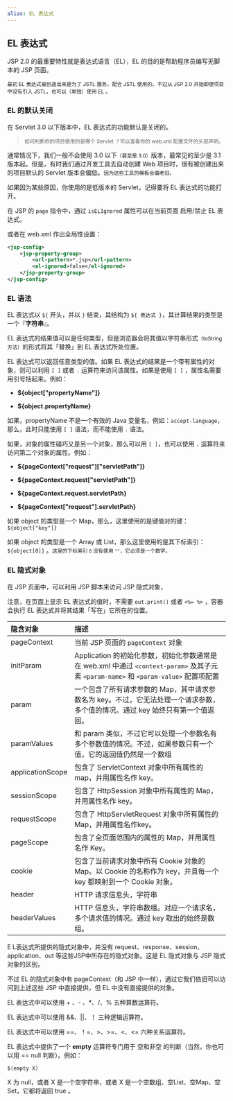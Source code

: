 ```yaml
---
alias: EL 表达式
---
```



## EL 表达式

JSP 2.0 的最重要特性就是表达式语言（EL），EL 的目的是帮助程序员编写无脚本的 JSP 页面。

<small>最初 EL 表达式被创造出来是为了 JSTL 服务，配合 JSTL 使用的。不过从 JSP 2.0 开始即便项目中没有引入 JSTL，也可以（单独）使用 EL 。</small>

### EL 的默认关闭

在 Servlet 3.0 以下版本中，EL 表达式的功能默认是关闭的。

> <small>如何判断你的项目使用的是哪个 Servlet ？可以查看你的 web.xml 配置文件的头部声明。</small>

通常情况下，我们一般不会使用 3.0 以下<small>（甚至是 3.0）</small>版本，最常见的至少是 3.1 版本起。但是，有时我们通过开发工具去自动创建 Web 项目时，很有被创建出来的项目默认的 Servlet 版本会偏低。<small>因为这些工具的模板会偏老旧。</small>

如果因为某些原因，你使用的是低版本的 Servlet，记得要将 EL 表达式的功能打开。

在 JSP 的 `page` 指令中，通过 `isELIgnored` 属性可以在当前页面 启用/禁止 EL 表达式。

或者在 web.xml 作出全局性设置：

```xml
<jsp-config>
    <jsp-property-group>
        <url-pattern>*.jsp</url-pattern>
        <el-ignored>false</el-ignored>
    </jsp-property-group>
</jsp-config>
```


### EL 语法

EL 表达式以 `${` 开头，并以 `}` 结束，其结构为 `${ 表达式 }`，其计算结果的类型是一个『**字符串**』。

EL 表达式的结果值可以是任何类型，但是浏览器会将其值以字符串形式<small>（toString 方法）</small>的形式将其「替换」到 EL 表达式所处位置。

EL 表达式可以返回任意类型的值。如果 EL 表达式的结果是一个带有属性的对象，则可以利用 `[ ]` 或者 `.` 运算符来访问该属性。如果是使用 `[ ]` ，属性名需要用引号括起来。例如：

- **${object["propertyName"]}**

- **${object.propertyName}**

如果，propertyName 不是一个有效的 Java 变量名，例如：`accept-language`，那么，此时只能使用 `[ ]` 语法，而不能使用 `.` 语法。

如果，对象的属性碰巧又是另一个对象，那么可以用 `[ ]`，也可以使用 `.` 运算符来访问第二个对象的属性。例如：

- **${pageContext["request"]["servletPath"]}**

- **${pageContext.request["servletPath"]}**

- **${pageContext.request.servletPath}**

- **${pageContext["request"].servletPath}**


如果 object 的类型是一个 Map，那么，这里使用的是键值对的键：`${object["key"]}`

如果 object 的类型是一个 Array 或 List，那么这里使用的是其下标索引：`${object[0]}` 。<small>这里的下标索引 `0` 没有使用 `""`，它必须是一个数字。</small>


### EL 隐式对象

在 JSP 页面中，可以利用 JSP 脚本来访问 JSP 隐式对象，

注意，在页面上显示 EL 表达式的值时，不需要 `out.print()` 或者 `<%= %>` ，容器会执行 EL 表达式并将其结果「写在」它所在的位置。

| 隐含对象 |  描述 |
|:-|:-|
| pageContext  |当前 JSP 页面的 `pageContext` 对象|
| initParam  | Application 的初始化参数，初始化参数通常是在 web.xml 中通过 `<context-param>` 及其子元素 `<param-name>` 和 `<param-value>` 配置项配置|
| param  |一个包含了所有请求参数的 Map，其中请求参数名为 key。不过，它无法处理一个请求参数，多个值的情况。通过 key 始终只有第一个值返回。|
| paramValues  |和 param 类似，不过它可以处理一个参数名有多个参数值的情况。不过，如果参数只有一个值，它的返回值仍然是一个数组|
| applicationScope  | 包含了 ServletContext 对象中所有属性的 map，并用属性名作 key。|
| sessionScope  | 包含了 HttpSession 对象中所有属性的 Map，并用属性名作 key。|
| requestScope  | 包含了 HttpServletRequest 对象中所有属性的Map，并用属性名作key。|
| pageScope  | 包含了全页面范围内的属性的 Map，并用属性名作 Key。|
| cookie  | 包含了当前请求对象中所有 Cookie 对象的Map。以 Cookie 的名称作为 key，并且每一个 key 都映射到一个 Cookie 对象。|
| header  | HTTP 请求信息头，字符串|
| headerValues  | HTTP 信息头，字符串数组。对应一个请求名，多个请求值的情况。通过 key 取出的始终是数组。|

E L表达式所提供的隐式对象中，并没有 request、response、session、application、out 等这些JSP中所存在的隐式对象。这是 EL 隐式对象与 JSP 隐式对象的区别。

不过 EL 的隐式对象中有 pageContext（和 JSP 中一样），通过它我们依旧可以访问到上述这些 JSP 中直接提供，但 EL 中没有直接提供的对象。

EL 表达式中可以使用 + 、- 、\*、/、% 五种算数运算符。

EL 表达式中可以使用 &&、||、！ 三种逻辑运算符。

EL 表达式中可以使用 ==、！=、>、>=、<、<= 六种关系运算符。

EL 表达式中提供了一个 **empty** 运算符专门用于 空和非空 的判断（当然，你也可以用  == null 判断）。例如：

```java
${empty X}
```

X 为 null，或者 X 是一个空字符串，或者 X 是一个空数组、空List、空Map、空Set，它都将返回 true 。

